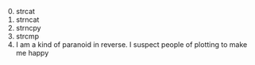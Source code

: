 0. strcat
1. strncat
2. strncpy
3. strcmp
4. I am a kind of paranoid in reverse. I suspect people of plotting to make me happy

